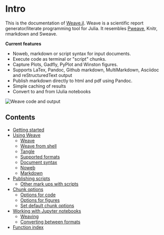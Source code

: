 
<a id='Intro-1'></a>

# Intro


This is the documentation of [Weave.jl](http://github.com/mpastell/weave.jl). Weave is a scientific report generator/literate programming tool for Julia. It resembles [Pweave](http://mpastell.com/pweave), Knitr, rmarkdown and Sweave.


**Current features**


  * Noweb, markdown or script syntax for input documents.
  * Execute code as terminal or "script" chunks.
  * Capture Plots, Gadfly, PyPlot and Winston figures.
  * Supports LaTex, Pandoc, Github markdown, MultiMarkdown, Asciidoc and reStructuredText output
  * Publish markdown directly to html and pdf using Pandoc.
  * Simple caching of results
  * Convert to and from IJulia notebooks


![Weave code and output](http://mpastell.com/images/weave_demo.png)


<a id='Contents-1'></a>

## Contents

- [Getting started](getting_started.md#Getting-started-1)
- [Using Weave](usage.md#Using-Weave-1)
    - [Weave](usage.md#Weave-1)
    - [Weave from shell](usage.md#Weave-from-shell-1)
    - [Tangle](usage.md#Tangle-1)
    - [Supported formats](usage.md#Supported-formats-1)
    - [Document syntax](usage.md#Document-syntax-1)
    - [Noweb](usage.md#Noweb-1)
    - [Markdown](usage.md#Markdown-1)
- [Publishing scripts](publish.md#Publishing-scripts-1)
    - [Other mark ups with scripts](publish.md#Other-mark-ups-with-scripts-1)
- [Chunk options](chunk_options.md#Chunk-options-1)
    - [Options for code](chunk_options.md#Options-for-code-1)
    - [Options for figures](chunk_options.md#Options-for-figures-1)
    - [Set default chunk options](chunk_options.md#Set-default-chunk-options-1)
- [Working with Jupyter notebooks](notebooks.md#Working-with-Jupyter-notebooks-1)
    - [Weaving](notebooks.md#Weaving-1)
    - [Converting between formats](notebooks.md#Converting-between-formats-1)
- [Function index](function_index.md#Function-index-1)

